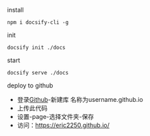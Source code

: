 install
```
npm i docsify-cli -g
```
init
```
docsify init ./docs
```
start
```
docsify serve ./docs
```
deploy to github

* 登录[Github](https://github.com)-新建库 名称为username.github.io
* 上传此代码
* 设置-page-选择文件夹-保存
* 访问：https://eric2250.github.io/
